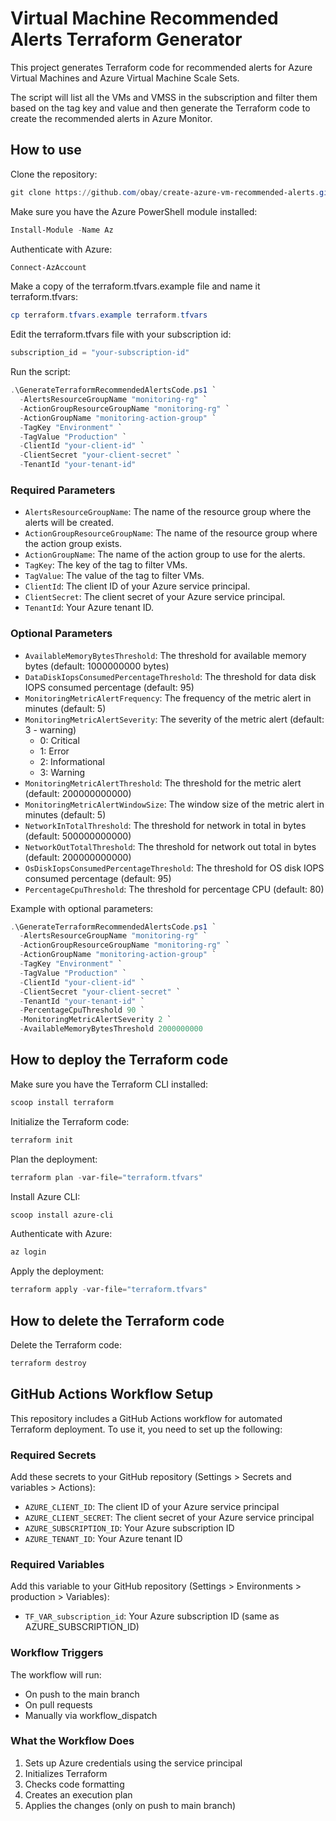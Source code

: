 # Virtual Machine Recommended Alerts Terraform Generator

This project generates Terraform code for recommended alerts for Azure Virtual Machines and Azure Virtual Machine Scale Sets.

The script will list all the VMs and VMSS in the subscription and filter them based on the tag key and value and then generate the Terraform code to create the recommended alerts in Azure Monitor.

## How to use

Clone the repository:

```powershell
git clone https://github.com/obay/create-azure-vm-recommended-alerts.git
```

Make sure you have the Azure PowerShell module installed:

```powershell
Install-Module -Name Az
```

Authenticate with Azure:

```powershell
Connect-AzAccount
```

Make a copy of the terraform.tfvars.example file and name it terraform.tfvars:

```powershell
cp terraform.tfvars.example terraform.tfvars
```

Edit the terraform.tfvars file with your subscription id:

```powershell
subscription_id = "your-subscription-id"
```

Run the script:

```powershell
.\GenerateTerraformRecommendedAlertsCode.ps1 `
  -AlertsResourceGroupName "monitoring-rg" `
  -ActionGroupResourceGroupName "monitoring-rg" `
  -ActionGroupName "monitoring-action-group" `
  -TagKey "Environment" `
  -TagValue "Production" `
  -ClientId "your-client-id" `
  -ClientSecret "your-client-secret" `
  -TenantId "your-tenant-id"
```

### Required Parameters
- `AlertsResourceGroupName`: The name of the resource group where the alerts will be created.
- `ActionGroupResourceGroupName`: The name of the resource group where the action group exists.
- `ActionGroupName`: The name of the action group to use for the alerts.
- `TagKey`: The key of the tag to filter VMs.
- `TagValue`: The value of the tag to filter VMs.
- `ClientId`: The client ID of your Azure service principal.
- `ClientSecret`: The client secret of your Azure service principal.
- `TenantId`: Your Azure tenant ID.

### Optional Parameters
- `AvailableMemoryBytesThreshold`: The threshold for available memory bytes (default: 1000000000 bytes)
- `DataDiskIopsConsumedPercentageThreshold`: The threshold for data disk IOPS consumed percentage (default: 95)
- `MonitoringMetricAlertFrequency`: The frequency of the metric alert in minutes (default: 5)
- `MonitoringMetricAlertSeverity`: The severity of the metric alert (default: 3 - warning)
  - 0: Critical
  - 1: Error
  - 2: Informational
  - 3: Warning
- `MonitoringMetricAlertThreshold`: The threshold for the metric alert (default: 200000000000)
- `MonitoringMetricAlertWindowSize`: The window size of the metric alert in minutes (default: 5)
- `NetworkInTotalThreshold`: The threshold for network in total in bytes (default: 500000000000)
- `NetworkOutTotalThreshold`: The threshold for network out total in bytes (default: 200000000000)
- `OsDiskIopsConsumedPercentageThreshold`: The threshold for OS disk IOPS consumed percentage (default: 95)
- `PercentageCpuThreshold`: The threshold for percentage CPU (default: 80)

Example with optional parameters:
```powershell
.\GenerateTerraformRecommendedAlertsCode.ps1 `
  -AlertsResourceGroupName "monitoring-rg" `
  -ActionGroupResourceGroupName "monitoring-rg" `
  -ActionGroupName "monitoring-action-group" `
  -TagKey "Environment" `
  -TagValue "Production" `
  -ClientId "your-client-id" `
  -ClientSecret "your-client-secret" `
  -TenantId "your-tenant-id" `
  -PercentageCpuThreshold 90 `
  -MonitoringMetricAlertSeverity 2 `
  -AvailableMemoryBytesThreshold 2000000000
```

## How to deploy the Terraform code

Make sure you have the Terraform CLI installed:

```powershell
scoop install terraform
```

Initialize the Terraform code:

```powershell
terraform init
```

Plan the deployment:

```powershell
terraform plan -var-file="terraform.tfvars"
```

Install Azure CLI:

```powershell
scoop install azure-cli
```

Authenticate with Azure:

```powershell
az login
```

Apply the deployment:

```powershell
terraform apply -var-file="terraform.tfvars"
```


## How to delete the Terraform code

Delete the Terraform code:

```powershell
terraform destroy
```

## GitHub Actions Workflow Setup

This repository includes a GitHub Actions workflow for automated Terraform deployment. To use it, you need to set up the following:

### Required Secrets
Add these secrets to your GitHub repository (Settings > Secrets and variables > Actions):
- `AZURE_CLIENT_ID`: The client ID of your Azure service principal
- `AZURE_CLIENT_SECRET`: The client secret of your Azure service principal
- `AZURE_SUBSCRIPTION_ID`: Your Azure subscription ID
- `AZURE_TENANT_ID`: Your Azure tenant ID

### Required Variables
Add this variable to your GitHub repository (Settings > Environments > production > Variables):
- `TF_VAR_subscription_id`: Your Azure subscription ID (same as AZURE_SUBSCRIPTION_ID)

### Workflow Triggers
The workflow will run:
- On push to the main branch
- On pull requests
- Manually via workflow_dispatch

### What the Workflow Does
1. Sets up Azure credentials using the service principal
2. Initializes Terraform
3. Checks code formatting
4. Creates an execution plan
5. Applies the changes (only on push to main branch)
